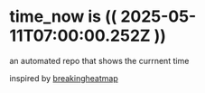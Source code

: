 # time_now is (( 2025-05-11T07:00:00.252Z ))

an automated repo that shows the currnent time

inspired by [breakingheatmap](https://github.com/breakingheatmap/breakingheatmap)